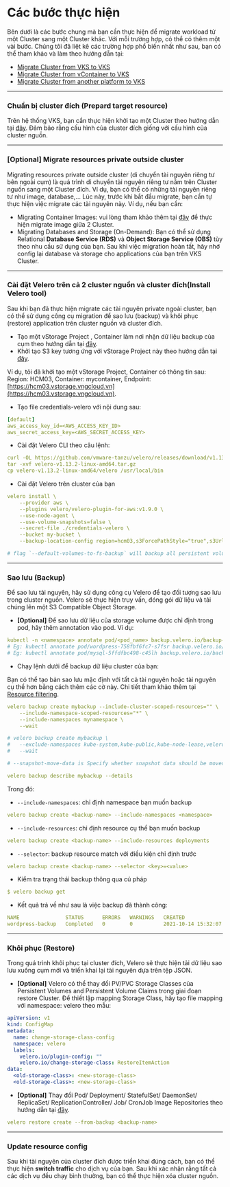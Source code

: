 # Các bước thực hiện

Bên dưới là các bước chung mà bạn cần thực hiện để migrate workload từ một Cluster sang một Cluster khác. Với mỗi trường hợp, có thể có thêm một vài bước. Chúng tôi đã liệt kê các trường hợp phổ biến nhất như sau, bạn có thể tham khảo và làm theo hướng dẫn tại:

* [Migrate Cluster from VKS to VKS](usecase/migrate-cluster-from-vks-to-vks.md)
* [Migrate Cluster from vContainer to VKS](usecase/migration-cluster-from-vcontainer-to-vks.md)
* [Migrate Cluster from another platform to VKS](usecase/migrate-cluster-from-other-to-vks.md)

***

### Chuẩn bị cluster đích (Prepard target resource)

Trên hệ thống VKS, bạn cần thực hiện khởi tạo một Cluster theo hướng dẫn tại [đây](../clusters/). Đảm bảo rằng cấu hình của cluster đích giống với cấu hình của cluster nguồn.

***

### \[Optional] Migrate resources private outside cluster

Migrating resources private outside cluster (di chuyển tài nguyên riêng tư bên ngoài cụm) là quá trình di chuyển tài nguyên riêng tư nằm trên Cluster nguồn sang một Cluster đích. Ví dụ, bạn có thể có những tài nguyên riêng tư như image, database,... Lúc này, trước khi bắt đầu migrate, bạn cần tự thực hiện việc migrate các tài nguyên này. Ví dụ, nếu bạn cần:

* Migrating Container Images: vui lòng tham khảo thêm tại [đây](../../vcontainer-registry/) để thực hiện migrate image giữa 2 Cluster.
* Migrating Databases and Storage (On-Demand): Bạn có thể sử dụng Relational **Database Service (RDS)** và **Object Storage Service (OBS)** tùy theo nhu cầu sử dụng của bạn. Sau khi việc migration hoàn tất, hãy nhớ config lại database và storage cho applications của bạn trên VKS Cluster.

***

### Cài đặt Velero trên cả 2 cluster nguồn và cluster đích(Install Velero tool)

Sau khi bạn đã thực hiện migrate các tài nguyên private ngoài cluster, bạn có thể sử dụng công cụ migration để sao lưu (backup) và khôi phục (restore) application trên cluster nguồn và cluster đích.

* Tạo một vStorage Project , Container làm nơi nhận dữ liệu backup của cụm theo hướng dẫn tại [đây](../../vstorage/vstorage-hcm03/cac-tinh-nang-cua-vstorage/lam-viec-voi-project/khoi-tao-project.md).
* Khởi tạo S3 key tương ứng với vStorage Project này theo hướng dẫn tại [đây](../../vstorage/vstorage-hcm03/quan-ly-truy-cap/quan-ly-tai-khoan-truy-cap-vstorage/tai-khoan-service-account/khoi-tao-vstorage-credentials/khoi-tao-s3-key.md).

Ví dụ, tôi đã khởi tạo một vStorage Project, Container có thông tin sau: Region: HCM03, Container: mycontainer, Endpoint: [https://hcm03.vstorage.vngcloud.vn](https://hcm03.vstorage.vngcloud.vn).

* Tạo file credentials-velero với nội dung sau:

```yaml
[default]
aws_access_key_id=<AWS_ACCESS_KEY_ID>
aws_secret_access_key=<AWS_SECRET_ACCESS_KEY>
```

* Cài đặt Velero CLI theo câu lệnh:

```yaml
curl -OL https://github.com/vmware-tanzu/velero/releases/download/v1.13.2/velero-v1.13.2-linux-amd64.tar.gz
tar -xvf velero-v1.13.2-linux-amd64.tar.gz
cp velero-v1.13.2-linux-amd64/velero /usr/local/bin
```

* Cài đặt Velero trên cluster của bạn

```yaml
velero install \
    --provider aws \
    --plugins velero/velero-plugin-for-aws:v1.9.0 \
    --use-node-agent \
    --use-volume-snapshots=false \
    --secret-file ./credentials-velero \
    --bucket my-bucket \
    --backup-location-config region=hcm03,s3ForcePathStyle="true",s3Url=https://hcm03.vstorage.vngcloud.vn \

# flag `--default-volumes-to-fs-backup` will backup all persistent volume as file system volume
```

***

### Sao lưu (Backup)

Để sao lưu tài nguyên, hãy sử dụng công cụ Velero để tạo đối tượng sao lưu trong cluster nguồn. Velero sẽ thực hiện truy vấn, đóng gói dữ liệu và tải chúng lên một S3 Compatible Object Storage.

* **\[Optional]** Để sao lưu dữ liệu của storage volume được chỉ định trong pod, hãy thêm annotation vào pod. Ví dụ:

```yaml
kubectl -n <namespace> annotate pod/<pod_name> backup.velero.io/backup-volumes=<volume_name_1>,<volume_name_2>,...
# Eg: kubectl annotate pod/wordpress-758fbf6fc7-s7fsr backup.velero.io/backup-volumes=wp-storage
# Eg: kubectl annotate pod/mysql-5ffdfbc498-c45lh backup.velero.io/backup-volumes=mysql-storage
```

* Chạy lệnh dưới để backup dữ liệu cluster của bạn:

Bạn có thể tạo bản sao lưu mặc định với tất cả tài nguyên hoặc tài nguyên cụ thể hơn bằng cách thêm các cờ này. Chi tiết tham khảo thêm tại [Resource filtering](https://velero.io/docs/v1.13/resource-filtering/).

```yaml
velero backup create mybackup --include-cluster-scoped-resources="" \
    --include-namespace-scoped-resources="*" \
    --include-namespaces mynamespace \
    --wait

# velero backup create mybackup \
#   --exclude-namespaces kube-system,kube-public,kube-node-lease,velero,default \
#   --wait

# --snapshot-move-data is Specify whether snapshot data should be moved

velero backup describe mybackup --details

```

Trong đó:

* `--include-namespaces`: chỉ định namespace bạn muốn backup

```yaml
velero backup create <backup-name> --include-namespaces <namespace>
```

* `--include-resources`: chỉ định resource cụ thể bạn muốn backup

```yaml
velero backup create <backup-name> --include-resources deployments
```

* `--selector`: backup resource match với điều kiện chỉ định trước

```yaml
velero backup create <backup-name> --selector <key>=<value>
```

* Kiểm tra trạng thái backup thông qua cú pháp

```yaml
$ velero backup get
```

* Kết quả trả về như sau là việc backup đã thành công:

```yaml
NAME               STATUS      ERRORS   WARNINGS   CREATED                         EXPIRES   STORAGE LOCATION   SELECTOR
wordpress-backup   Completed   0        0          2021-10-14 15:32:07 +0800 CST   29d       default            <none>
```

***

### Khôi phục (Restore)

Trong quá trình khôi phục tại cluster đích, Velero sẽ thực hiện tải dữ liệu sao lưu xuống cụm mới và triển khai lại tài nguyên dựa trên tệp JSON.

* **\[Optional]** Velero có thể thay đổi PV/PVC Storage Classes của Persistent Volumes and Persistent Volume Claims trong giai đoạn restore Cluster. Để thiết lập mapping Storage Class, hãy tạo file mapping với namespace: velero theo mẫu:

```yaml
apiVersion: v1
kind: ConfigMap
metadata:
  name: change-storage-class-config
  namespace: velero
  labels:
    velero.io/plugin-config: ""
    velero.io/change-storage-class: RestoreItemAction
data:
  <old-storage-class>: <new-storage-class>
  <old-storage-class>: <new-storage-class>
```

* **\[Optional]** Thay đổi Pod/ Deployment/ StatefulSet/ DaemonSet/ ReplicaSet/ ReplicationController/ Job/ CronJob Image Repositories theo hướng dẫn tại [đây](https://velero.io/docs/v1.13/restore-reference/).

```yaml
velero restore create --from-backup <backup-name>
```

***

### Update resource config

Sau khi tài nguyên của cluster đích được triển khai đúng cách, bạn có thể thực hiện **switch traffic** cho dịch vụ của bạn. Sau khi xác nhận rằng tất cả các dịch vụ đều chạy bình thường, bạn có thể thực hiện xóa cluster nguồn.
